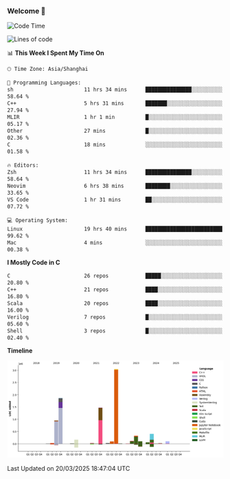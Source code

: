 ### Welcome 👋

<!--START_SECTION:waka-->
![Code Time](http://img.shields.io/badge/Code%20Time-1%2C866%20hrs%2059%20mins-blue)

![Lines of code](https://img.shields.io/badge/From%20Hello%20World%20I%27ve%20Written-8.9%20million%20lines%20of%20code-blue)

📊 **This Week I Spent My Time On** 

```text
🕑︎ Time Zone: Asia/Shanghai

💬 Programming Languages: 
sh                       11 hrs 34 mins      ███████████████░░░░░░░░░░   58.64 % 
C++                      5 hrs 31 mins       ███████░░░░░░░░░░░░░░░░░░   27.94 % 
MLIR                     1 hr 1 min          █░░░░░░░░░░░░░░░░░░░░░░░░   05.17 % 
Other                    27 mins             █░░░░░░░░░░░░░░░░░░░░░░░░   02.36 % 
C                        18 mins             ░░░░░░░░░░░░░░░░░░░░░░░░░   01.58 % 

🔥 Editors: 
Zsh                      11 hrs 34 mins      ███████████████░░░░░░░░░░   58.64 % 
Neovim                   6 hrs 38 mins       ████████░░░░░░░░░░░░░░░░░   33.65 % 
VS Code                  1 hr 31 mins        ██░░░░░░░░░░░░░░░░░░░░░░░   07.72 % 

💻 Operating System: 
Linux                    19 hrs 40 mins      █████████████████████████   99.62 % 
Mac                      4 mins              ░░░░░░░░░░░░░░░░░░░░░░░░░   00.38 % 
```

**I Mostly Code in C** 

```text
C                        26 repos            █████░░░░░░░░░░░░░░░░░░░░   20.80 % 
C++                      21 repos            ████░░░░░░░░░░░░░░░░░░░░░   16.80 % 
Scala                    20 repos            ████░░░░░░░░░░░░░░░░░░░░░   16.00 % 
Verilog                  7 repos             █░░░░░░░░░░░░░░░░░░░░░░░░   05.60 % 
Shell                    3 repos             █░░░░░░░░░░░░░░░░░░░░░░░░   02.40 % 
```



**Timeline**

![Lines of Code chart](https://raw.githubusercontent.com/Bohan-hu/Bohan-hu/master/assets/bar_graph.png)


 Last Updated on 20/03/2025 18:47:04 UTC
<!--END_SECTION:waka-->



